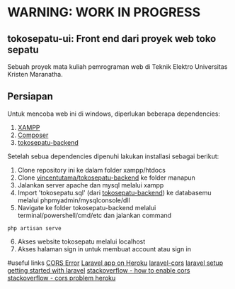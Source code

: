 # WARNING: WORK IN PROGRESS
## tokosepatu-ui: Front end dari proyek web toko sepatu
Sebuah proyek mata kuliah pemrograman web di Teknik Elektro Universitas Kristen Maranatha.



## Persiapan
Untuk mencoba web ini di windows, diperlukan beberapa dependencies:
  1. [XAMPP](https://www.apachefriends.org/index.html)
  2. [Composer](https://getcomposer.org/download/)
  3. [tokosepatu-backend](https://github.com/vincentutama/tokosepatu-backend)

Setelah sebua dependencies dipenuhi lakukan installasi sebagai berikut:
  1. Clone repository ini ke dalam folder xampp/htdocs
  2. Clone [vincentutama/tokosepatu-backend](https://github.com/vincentutama/tokosepatu-backend) ke folder manapun
  3. Jalankan server apache dan mysql melalui xampp
  4. Import 'tokosepatu.sql' (dari [tokosepatu-backend](https://github.com/vincentutama)) ke databasemu melalui phpmyadmin/mysqlconsole/dll
  5. Navigate ke folder tokosepatu-backend melalui terminal/powershell/cmd/etc dan jalankan command
  
    php artisan serve
   
  6. Akses website tokosepatu melalui localhost
  7. Akses halaman sign in untuk membuat account atau sign in
  
 #useful links
 [CORS Error](https://medium.com/@dtkatz/3-ways-to-fix-the-cors-error-and-how-access-control-allow-origin-works-d97d55946d9)
 [Laravel app on Heroku](https://medium.com/@nedsoft/how-to-host-a-laravel-app-with-mysql-database-on-heroku-ab56b08be735)
 [laravel-cors](https://github.com/fruitcake/laravel-cors)
 [laravel setup](https://medium.com/@erthru/laravel-dan-vue-part-1-laravel-sebagai-backend-defafdd7ed0c)
 [getting started with laravel](https://devcenter.heroku.com/articles/getting-started-with-laravel)
 [stackoverflow - how to enable cors](https://stackoverflow.com/questions/55346154/how-to-enable-cors-in-laravel)
 [stackoverflow - cors problem heroku](https://stackoverflow.com/questions/53875548/cors-problems-on-heroku)
